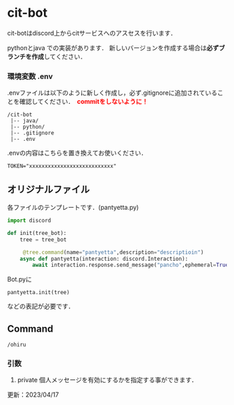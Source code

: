 # cit-bot

cit-botはdiscord上からcitサービスへのアスセスを行います．

pythonとjava での実装があります．
新しいバージョンを作成する場合は**必ずブランチを作成**してください．

### 環境変数 .env
.envファイルは以下のように新しく作成し，必ず.gitignoreに追加されていることを確認してください．　<span style="color: red; ">**commitをしないように！**</span>
```
/cit-bot
 |-- java/
 |-- python/
 |-- .gitignore
 |-- .env
```
.envの内容はこちらを置き換えてお使いください．
```
TOKEN="xxxxxxxxxxxxxxxxxxxxxxxxxxx"
```

## オリジナルファイル
各ファイルのテンプレートです．(pantyetta.py)
```python:pantyeyta.py
import discord

def init(tree_bot):
    tree = tree_bot

     @tree.command(name="pantyetta",description="descriptioin")
    async def pantyetta(interaction: discord.Interaction):
        await interaction.response.send_message("pancho",ephemeral=True)#ephemeral=True→「これらはあなただけに表示されていす」
```
Bot.pyに
```
pantyetta.init(tree)
```
などの表記が必要です．


## Command
```
/ohiru
```
###  引数
1. private 個人メッセージを有効にするかを指定する事ができます．


更新：2023/04/17
